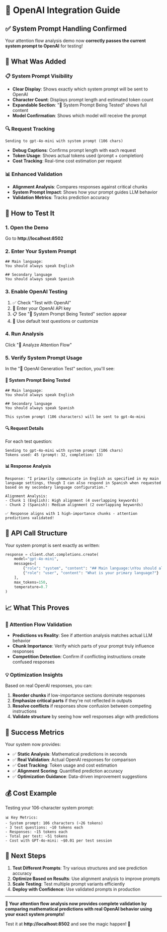 # 🤖 OpenAI Integration Guide

## ✅ **System Prompt Handling Confirmed**

Your attention flow analysis demo now **correctly passes the current system prompt to OpenAI** for testing!

## 🔧 **What Was Added**

### **📋 System Prompt Visibility**
- **Clear Display**: Shows exactly which system prompt will be sent to OpenAI
- **Character Count**: Displays prompt length and estimated token count
- **Expandable Section**: "📄 System Prompt Being Tested" shows full content
- **Model Confirmation**: Shows which model will receive the prompt

### **🔍 Request Tracking**
```
Sending to gpt-4o-mini with system prompt (106 chars)
```
- **Debug Captions**: Confirms prompt length with each request
- **Token Usage**: Shows actual tokens used (prompt + completion)
- **Cost Tracking**: Real-time cost estimation per request

### **📊 Enhanced Validation**
- **Alignment Analysis**: Compares responses against critical chunks
- **System Prompt Impact**: Shows how your prompt guides LLM behavior
- **Validation Metrics**: Tracks prediction accuracy

## 🧪 **How to Test It**

### **1. Open the Demo**
Go to **http://localhost:8502**

### **2. Enter Your System Prompt**
```
## Main language:
You should always speak English

## Secondary language
You should always speak Spanish
```

### **3. Enable OpenAI Testing**
1. ✅ Check "Test with OpenAI"
2. 🔑 Enter your OpenAI API key
3. 📋 See "📄 System Prompt Being Tested" section appear
4. 🎯 Use default test questions or customize

### **4. Run Analysis**
Click "🚀 Analyze Attention Flow"

### **5. Verify System Prompt Usage**
In the "🤖 OpenAI Generation Test" section, you'll see:

#### **📄 System Prompt Being Tested**
```
## Main language:
You should always speak English

## Secondary language  
You should always speak Spanish

This system prompt (106 characters) will be sent to gpt-4o-mini
```

#### **🔍 Request Details**
For each test question:
```
Sending to gpt-4o-mini with system prompt (106 chars)
Tokens used: 45 (prompt: 32, completion: 13)
```

#### **📊 Response Analysis**
```
Response: "I primarily communicate in English as specified in my main language settings, though I can also respond in Spanish when requested based on my secondary language configuration."

Alignment Analysis:
- Chunk 1 (English): High alignment (4 overlapping keywords)
- Chunk 2 (Spanish): Medium alignment (2 overlapping keywords)

✅ Response aligns with 1 high-importance chunks - attention predictions validated!
```

## 🎯 **API Call Structure**

Your system prompt is sent exactly as written:

```python
response = client.chat.completions.create(
    model="gpt-4o-mini",
    messages=[
        {"role": "system", "content": "## Main language:\nYou should always speak English\n\n## Secondary language\nYou should always speak Spanish"},
        {"role": "user", "content": "What is your primary language?"}
    ],
    max_tokens=150,
    temperature=0.7
)
```

## 📈 **What This Proves**

### **🔬 Attention Flow Validation**
- **Predictions vs Reality**: See if attention analysis matches actual LLM behavior
- **Chunk Importance**: Verify which parts of your prompt truly influence responses
- **Competition Detection**: Confirm if conflicting instructions create confused responses

### **💡 Optimization Insights**
Based on real OpenAI responses, you can:
1. **Reorder chunks** if low-importance sections dominate responses
2. **Emphasize critical parts** if they're not reflected in outputs
3. **Resolve conflicts** if responses show confusion between competing instructions
4. **Validate structure** by seeing how well responses align with predictions

## 🎊 **Success Metrics**

Your system now provides:
- ✅ **Static Analysis**: Mathematical predictions in seconds
- ✅ **Real Validation**: Actual OpenAI responses for comparison
- ✅ **Cost Tracking**: Token usage and cost estimation
- ✅ **Alignment Scoring**: Quantified prediction accuracy
- ✅ **Optimization Guidance**: Data-driven improvement suggestions

## 💰 **Cost Example**

Testing your 106-character system prompt:
```
📊 Key Metrics:
- System prompt: 106 characters (~26 tokens)
- 3 test questions: ~10 tokens each
- Responses: ~15 tokens each
- Total per test: ~51 tokens
- Cost with GPT-4o-mini: ~$0.01 per test session
```

## 🚀 **Next Steps**

1. **Test Different Prompts**: Try various structures and see prediction accuracy
2. **Optimize Based on Results**: Use alignment analysis to improve prompts
3. **Scale Testing**: Test multiple prompt variants efficiently
4. **Deploy with Confidence**: Use validated prompts in production

---

**🎯 Your attention flow analysis now provides complete validation by comparing mathematical predictions with real OpenAI behavior using your exact system prompts!**

Test it at **http://localhost:8502** and see the magic happen! 🚀
